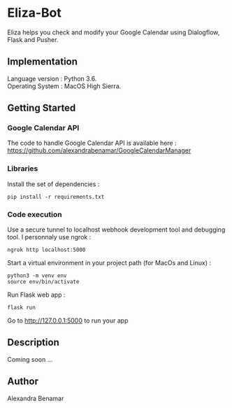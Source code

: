 # Eliza-Bot
Eliza helps you check and modify your Google Calendar using Dialogflow, Flask and Pusher.

## Implementation

Language version : Python 3.6. <br />
Operating System : MacOS High Sierra.

## Getting Started

### Google Calendar API

The code to handle Google Calendar API is available here : <br />
https://github.com/alexandrabenamar/GoogleCalendarManager

### Libraries

Install the set of dependencies : <br />
```
pip install -r requirements.txt
```
### Code execution

Use a secure tunnel to localhost webhook development tool and debugging tool. I personnaly use ngrok : <br />
```
ngrok http localhost:5000
```

Start a virtual environment in your project path (for MacOs and Linux) : 

```
python3 -m venv env
source env/bin/activate
```

Run Flask web app : <br />
```
flask run
```

Go to http://127.0.0.1:5000 to run your app


## Description

Coming soon ... <br />

## Author

Alexandra Benamar
